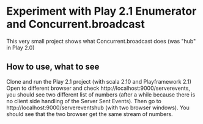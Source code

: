 # Experiment with Play 2.1 Enumerator and Concurrent.broadcast

This very small project shows what Concurrent.broadcast does (was "hub" in Play 2.0)

## How to use, what to see
Clone and run the Play 2.1 project (with scala 2.10 and Playframework 2.1)
Open to different browser and check http://localhost:9000/serverevents, you should see two different list of numbers (after a while because there is no client side handling of the Server Sent Events).
Then go to http://localhost:9000/servereventshub (with two browser windows). You should see that the two browser get the same stream of numbers.